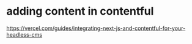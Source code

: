 # adding content in contentful
https://vercel.com/guides/integrating-next-js-and-contentful-for-your-headless-cms
